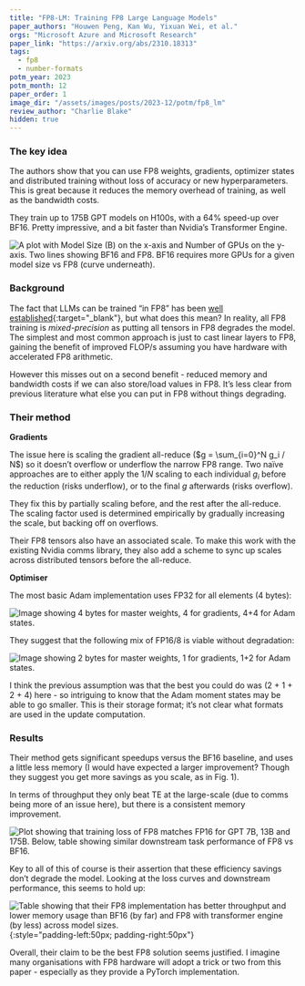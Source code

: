 ```yaml
---
title: "FP8-LM: Training FP8 Large Language Models"
paper_authors: "Houwen Peng, Kan Wu, Yixuan Wei, et al."
orgs: "Microsoft Azure and Microsoft Research"
paper_link: "https://arxiv.org/abs/2310.18313"
tags:
  - fp8
  - number-formats
potm_year: 2023
potm_month: 12
paper_order: 1
image_dir: "/assets/images/posts/2023-12/potm/fp8_lm"
review_author: "Charlie Blake"
hidden: true
---
```


### The key idea

The authors show that you can use FP8 weights, gradients, optimizer states and distributed training without loss of accuracy or new hyperparameters. This is great because it reduces the memory overhead of training, as well as the bandwidth costs.

They train up to 175B GPT models on H100s, with a 64% speed-up over BF16. Pretty impressive, and a bit faster than Nvidia’s Transformer Engine.

![A plot with Model Size (B) on the x-axis and Number of GPUs on the y-axis. Two lines showing BF16 and FP8. BF16 requires more GPUs for a given model size vs FP8 (curve underneath).]({{page.image_dir}}/figure_1.png)

### Background

The fact that LLMs can be trained “in FP8” has been [well established](https://arxiv.org/abs/2206.02915){:target="_blank"}, but what does this mean? In reality, all FP8 training is _mixed-precision_ as putting all tensors in FP8 degrades the model. The simplest and most common approach is just to cast linear layers to FP8, gaining the benefit of improved FLOP/s assuming you have hardware with accelerated FP8 arithmetic.

However this misses out on a second benefit - reduced memory and bandwidth costs if we can also store/load values in FP8. It’s less clear from previous literature what else you can put in FP8 without things degrading.

### Their method

**Gradients**

The issue here is scaling the gradient all-reduce ($g = \sum_{i=0}^N g_i / N$) so it doesn’t overflow or underflow the narrow FP8 range. Two naïve approaches are to either apply the $1/N$ scaling to each individual $g_i$ before the reduction (risks underflow), or to the final $g$ afterwards (risks overflow).

They fix this by partially scaling before, and the rest after the all-reduce. The scaling factor used is determined empirically by gradually increasing the scale, but backing off on overflows.

Their FP8 tensors also have an associated scale. To make this work with the existing Nvidia comms library, they also add a scheme to sync up scales across distributed tensors before the all-reduce.

**Optimiser**

The most basic Adam implementation uses FP32 for all elements (4 bytes):

![Image showing 4 bytes for master weights, 4 for gradients, 4+4 for Adam states.]({{page.image_dir}}/fp32_optim.png)

They suggest that the following mix of FP16/8 is viable without degradation:

![Image showing 2 bytes for master weights, 1 for gradients, 1+2 for Adam states.]({{page.image_dir}}/fp8_optim.png)

I think the previous assumption was that the best you could do was (2 + 1 + 2 + 4) here - so intriguing to know that the Adam moment states may be able to go smaller. This is their storage format; it’s not clear what formats are used in the update computation.

### Results

Their method gets significant speedups versus the BF16 baseline, and uses a little less memory (I would have expected a larger improvement? Though they suggest you get more savings as you scale, as in Fig. 1).

In terms of throughput they only beat TE at the large-scale (due to comms being more of an issue here), but there is a consistent memory improvement.

![Plot showing that training loss of FP8 matches FP16 for GPT 7B, 13B and 175B. Below, table showing similar downstream task performance of FP8 vs BF16.]({{page.image_dir}}/figure_4.png)

Key to all of this of course is their assertion that these efficiency savings don’t degrade the model. Looking at the loss curves and downstream performance, this seems to hold up:

![Table showing that their FP8 implementation has better throughput and lower memory usage than BF16 (by far) and FP8 with transformer engine (by less) across model sizes.]({{page.image_dir}}/table_5.png){:style="padding-left:50px; padding-right:50px"}

Overall, their claim to be the best FP8 solution seems justified. I imagine many organisations with FP8 hardware will adopt a trick or two from this paper - especially as they provide a PyTorch implementation.